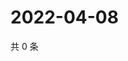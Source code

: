 # 2022-04-08

共 0 条

<!-- BEGIN WEIBO -->
<!-- 最后更新时间 Fri Apr 08 2022 03:00:52 GMT+0800 (China Standard Time) -->

<!-- END WEIBO -->
